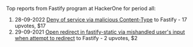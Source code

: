 Top reports from Fastify program at HackerOne for period all:

1. 28-09-2022 [Deny of service via malicious Content-Type](https://hackerone.com/reports/1715536) to Fastify - 17 upvotes, $17
2. 29-09-2021 [Open redirect in fastify-static via mishandled user's input when attempt to redirect](https://hackerone.com/reports/1354255) to Fastify - 2 upvotes, $2
